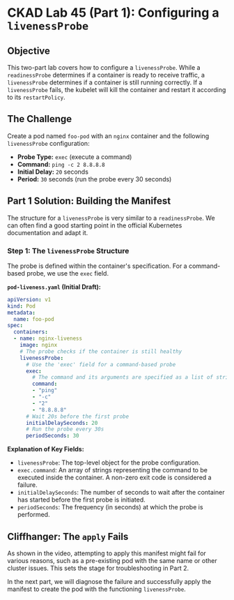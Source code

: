 # CKAD Lab 45 (Part 1): Configuring a `livenessProbe`

## Objective
This two-part lab covers how to configure a `livenessProbe`. While a `readinessProbe` determines if a container is ready to receive traffic, a `livenessProbe` determines if a container is still running correctly. If a `livenessProbe` fails, the kubelet will kill the container and restart it according to its `restartPolicy`.

## The Challenge
Create a pod named `foo-pod` with an `nginx` container and the following `livenessProbe` configuration:
-   **Probe Type:** `exec` (execute a command)
-   **Command:** `ping -c 2 8.8.8.8`
-   **Initial Delay:** `20` seconds
-   **Period:** `30` seconds (run the probe every 30 seconds)

## Part 1 Solution: Building the Manifest
The structure for a `livenessProbe` is very similar to a `readinessProbe`. We can often find a good starting point in the official Kubernetes documentation and adapt it.

### Step 1: The `livenessProbe` Structure
The probe is defined within the container's specification. For a command-based probe, we use the `exec` field.

**`pod-liveness.yaml` (Initial Draft):**
```yaml
apiVersion: v1
kind: Pod
metadata:
  name: foo-pod
spec:
  containers:
  - name: nginx-liveness
    image: nginx
    # The probe checks if the container is still healthy
    livenessProbe:
      # Use the 'exec' field for a command-based probe
      exec:
        # The command and its arguments are specified as a list of strings
        command:
        - "ping"
        - "-c"
        - "2"
        - "8.8.8.8"
      # Wait 20s before the first probe
      initialDelaySeconds: 20
      # Run the probe every 30s
      periodSeconds: 30
```

**Explanation of Key Fields:**
-   `livenessProbe`: The top-level object for the probe configuration.
-   `exec.command`: An array of strings representing the command to be executed inside the container. A non-zero exit code is considered a failure.
-   `initialDelaySeconds`: The number of seconds to wait after the container has started before the first probe is initiated.
-   `periodSeconds`: The frequency (in seconds) at which the probe is performed.

## Cliffhanger: The `apply` Fails
As shown in the video, attempting to apply this manifest might fail for various reasons, such as a pre-existing pod with the same name or other cluster issues. This sets the stage for troubleshooting in Part 2.

In the next part, we will diagnose the failure and successfully apply the manifest to create the pod with the functioning `livenessProbe`.

